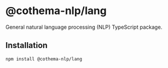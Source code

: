 # @cothema-nlp/lang

General natural language processing (NLP) TypeScript package.

## Installation

```bash
npm install @cothema-nlp/lang
```
